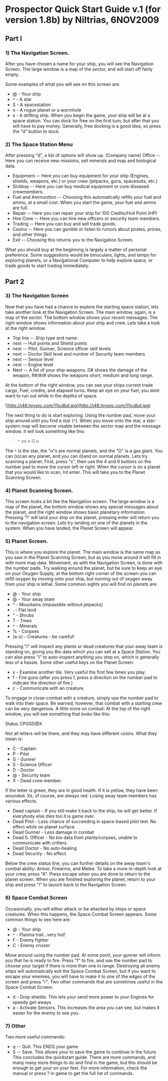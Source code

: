 # Prospector Quick Start Guide v.1 (for version 1.8b) by Niltrias, 6NOV2009 #

## Part I ##

### 1) The Navigation Screen. ###
After you have chosen a name for your ship, you will see the Navigation Screen. The large window is a map of the sector, and will start off fairly empty.

Some examples of what you will see on this screen are:
  * @ - Your ship
  * `*` - A star
  * S - A spacestation
  * o - A rogue planet or a wormhole
  * s - A drifting ship.
When you begin the game, your ship will be at a space station. You can dock for free on the first turn, but after that you will have to pay money. Generally, free docking is a good idea, so press the "d" button to dock.

### 2) The Space Station Menu ###

After pressing "d", a list of options will show up.
(Company name) Office -- Here you can receive new missions, sell minerals and map and biological data.
  * Equipment -- Here you can buy equipment for your ship (Engines, shields, weapons, etc.) or your crew (jetpacks, guns, spacesuits, etc.)
  * Sickbay -- Here you can buy medical equipment or cure diseased crewmembers.
  * Fuel and Ammunition -- Choosing this automatically refills your fuel and ammo, at a small cost. When you start the game, your fuel and ammo are full.
  * Repair -- Here you can repair your ship for 100 Credits/Hull Point (HP)
  * Hire Crew -- Here you can hire new officers or security team members.
  * Trading -- Here you can buy and sell trade goods.
  * Casino -- Here you can gamble or listen to rumors about pirates, prices, and other things.
  * Exit -- Choosing this returns you to the Navigation Screen.

What you should buy at the beginning is largely a matter of personal preference. Some suggestions would be binoculars, lights, and lamps for exploring
planets, or a Navigational Computer to help explore space, or trade goods to start trading immediately.

## Part 2 ##
### 3) The Navigation Screen ###

Now that you have had a chance to explore the starting space station, lets take another look at the Navigation Screen. The main window, again, is a map
of the sector. The bottom window shows your recent messages. The right window shows information about your ship and crew. Lets take a look at the right
window.

  * Top line -- Ship type and name.
  * next -- Hull points and Shield points
  * next -- Pilot, Gunner, Science officer skill levels
  * next -- Doctor Skill level and number of Security team members
  * next -- Sensor level
  * next -- Engine level
  * Next -- A list of your ship weapons. D# shows the damage of the weapon, R#/#/# shows the weapons short, medium and long range.

At the bottom of the right window, you can see your ships current trade cargo, Fuel, credits, and elapsed turns. Keep an eye on your fuel, you dont want
to run out while in the depths of space.

![http://i48.tinypic.com/11jcdbd.jpg](http://i48.tinypic.com/11jcdbd.jpg)

The next thing to do is start exploring. Using the number pad, move your ship around until you find a star (`*`). When you move onto the star, a star-system map
will become visable between the sector map and the message window. it will look something like this:

> `*` oo o O o

The `*` is the star, the "o"s are normal planets, and the "O" is a gas giant. You can (s)can any planet, and you can (l)and on normal planets. Lets try
scanning a planet. First, press "s", then use the 4 and 6 buttons on the number pad to move the cursor left or right. When the cursor is on a planet that
you would like to scan, hit enter. This will take you to the Planet Scanning Screen.

### 4) Planet Scanning Screen. ###

This screen looks a bit like the Navigation screen. The large window is a map of the planet, the bottom window shows any special messages about the
planet, and the right window shows basic planetary information. Pressing "l" will land your ship on the planet, pressing enter will return you to the
navigation screen. Lets try landing on one of the planets in the system. When you have landed, the Planet Screen will appear.

### 5) Planet Screen. ###

This is where you explore the planet. The main window is the same map as you saw in the Planet Scanning Screen, but as you move around it will fill in
with more map data. Movement, as with the Navigation Screen, is done with the number pads. Try walking around the planet, but be sure to keep an eye on
your Oxygen Supply, at the bottom right corner of the screen-you can refill oxygen by moving onto your ship, but running out of oxygen away from your
ship is lethal. Some common sights you will find on planets are:

  * @ - Your ship
  * @ - Your away team
  * ^ - Mountains (impassible without jetpacks)
  * . - Flat land
  * " - Shrubs
  * T - Trees
  * `*` - Minerals
  * % - Corpses
  * (a-z) - Creatures - be careful!

Pressing "i" will inspect any plants or dead creatures that your away team is standing on, giving you Bio data which you can sell at a Space Station. You
can also press "I" to auto-inspect anything you step on, which is generally less of a hassle. Some other useful keys on the Planet Screen:

  * x - Examine another tile. Very useful the first few times you play.
  * f - Fire guns (after you press f, press a direction on the number pad to indicate the direction of fire.)
  * c - Communicate with an creature.

To engage in close-combat with a creature, simply use the number pad to walk into their space. Be warned, however, that combat with a starting crew can
be very dangerous.
A little more on combat: At the top of the right window, you will see something that looks like this:

Status
CPGSD@X

Not all letters will be there, and they may have different colors. What they mean is:

  * C - Captain
  * P - Pilot
  * G - Gunner
  * S - Science Officer
  * D - Doctor
  * @ - Security team
  * X - Dead crew member.

If the letter is green, they are in good health. If it is yellow, they have been wounded. Xs, of course, are always red. Losing away team members has
various effects.

  * Dead captain - If you still make it back to the ship, he will get better. If everybody else dies too it is game over.
  * Dead Pilot - Less chance of succeeding in space-based pilot test. No effect while on planet surface.
  * Dead Gunner - Less damage in combat
  * Dead S. Officer - No bio data from plants/corpses, unable to communicate with critters.
  * Dead Doctor - No auto-healing
  * Dead Security - No effect.

Below the crew status line, you can further details on the away team's combat ability: Armor, Firearms, and Melee. To take a more in-depth look at your
crew, press "A". Press escape when you are done to return to the planet screen.
When you are finished exploring the planet, return to your ship and press "l" to launch back to the Navigation Screen.

### 6) Space Combat Screen ###

Occasionally, you will either attack or be attacked by ships or space creatures. When this happens, the Space Combat Screen appears. Some common things
to see here are:

  * @ - Your ship
  * `*` - Plasma trail...very hot!
  * F - Enemy fighter
  * C - Enemy cruiser

Move around using the number pad. At some point, your gunner will inform you that he is ready to fire. Press "f" to fire, and use the number pad to
choose your target if there is more than one in range. Destroying all enemy ships will automatically exit the Space Combat Screen, but if you want to
escape your enemies, you will have to make it to one of the edges of the screen and press "r". Two other commands that are sometimes useful in the Space
Combat Screen:

  * d - Drop shields. This lets your send more power to your Engines for speedy get-aways
  * a - Activate Sensors. This increases the area you can see, but makes it easier for the enemy to see you.

### 7) Other ###

Two more useful commands:
  * q -- Quit. This ENDS your game
  * S -- Save. This allows your to save the game to continue in the future.
This concludes the quickstart guide. There are more commands, and many many more things to do and find in the game, but this should be enough to get your
on your feet. For more information, check the manual or press ? in game to get the full list of commands.